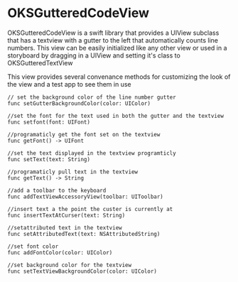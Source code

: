 OKSGutteredCodeView
===================
OKSGutteredCodeView is a swift library that provides a UIView subclass that has a textview with a gutter to the left that automatically counts line numbers.
This view can be easily initialized like any other view or used in a storyboard by dragging in a UIView and setting it's class to OKSGutteredTextView

This view provides several convenance methods for customizing the look of the view and a test app to see them in use

    // set the background color of the line number gutter
    func setGutterBackgroundColor(color: UIColor)
    
    //set the font for the text used in both the gutter and the textview
    func setfont(font: UIFont) 
    
    //programaticly get the font set on the textview
    func getFont() -> UIFont

    //set the text displayed in the textview programticly
    func setText(text: String) 

    //programaticly pull text in the textview
    func getText() -> String

    //add a toolbar to the keyboard
    func addTextViewAccessoryView(toolbar: UIToolbar)

    //insert text a the point the custer is currently at
    func insertTextAtCurser(text: String)

    //setattributed text in the textview
    func setAttributedText(text: NSAttributedString)

    //set font color
    func addFontColor(color: UIColor)

    //set background color for the textview
    func setTextViewBackgroundColor(color: UIColor)